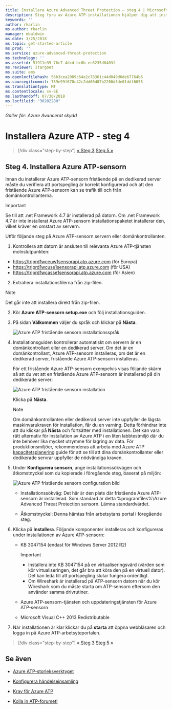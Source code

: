 ```yaml
---
title: Installera Azure Advanced Threat Protection – steg 4 | Microsoft Docs
description: Steg fyra av Azure ATP-installationen hjälper dig att installera den fristående Azure ATP-sensorn.
keywords: ''
author: rkarlin
ms.author: rkarlin
manager: mbaldwin
ms.date: 3/25/2018
ms.topic: get-started-article
ms.prod: ''
ms.service: azure-advanced-threat-protection
ms.technology: ''
ms.assetid: 51911e39-76c7-4dcd-bc0b-ec6235d0403f
ms.reviewer: itargoet
ms.suite: ems
ms.openlocfilehash: 56b3cea2089c64e2c78361c44d049d6de67764b6
ms.sourcegitcommit: 759e99f670c42c2dd60d07b2200d3de01ddf6055
ms.translationtype: MT
ms.contentlocale: sv-SE
ms.lasthandoff: 07/30/2018
ms.locfileid: "30202280"
---
```

*Gäller för: Azure Avancerat skydd*



# <a name="install-azure-atp---step-4"></a>Installera Azure ATP - steg 4

>[!div class="step-by-step"]
[« Steg 3](install-atp-step3.md)
[Steg 5 »](install-atp-step5.md)

## <a name="step-4-install-the-azure-atp-sensor"></a>Steg 4. Installera Azure ATP-sensorn

Innan du installerar Azure ATP-sensorn fristående på en dedikerad server måste du verifiera att portspegling är korrekt konfigurerad och att den fristående Azure ATP-sensorn kan se trafik till och från domänkontrollanterna. 


> [!IMPORTANT]
>Se till att .net Framework 4.7 är installerad på datorn. Om .net Framework 4.7 är inte installerat Azure ATP-sensorn installationspaketet installerar den, vilket kräver en omstart av servern.

Utför följande steg på Azure ATP-sensorn servern eller domänkontrollanten.

1. Kontrollera att datorn är ansluten till relevanta Azure ATP-tjänsten molnslutpunkten:
  - https://triprd1wceuw1sensorapi.atp.azure.com (för Europa)  
  - https://triprd1wcuse1sensorapi.atp.azure.com (för USA)
  - https://triprd1wcasse1sensorapi.atp.azure.com (för Asien)

2. Extrahera installationsfilerna från zip-filen. 
> [!NOTE] 
> Det går inte att installera direkt från zip-filen.

2.  Kör **Azure ATP-sensorn setup.exe** och följ installationsguiden.

3.  På sidan **Välkommen** väljer du språk och klickar på **Nästa**.

     ![Azure ATP fristående sensorn installationsspråk](media/sensor-install-language.png)


4.  Installationsguiden kontrollerar automatiskt om servern är en domänkontrollant eller en dedikerad server. Om det är en domänkontrollant, Azure ATP-sensorn installeras, om det är en dedikerad server, fristående Azure ATP-sensorn installeras. 
    
    För ett fristående Azure ATP-sensorn exempelvis visas följande skärm så att du vet att en fristående Azure ATP-sensorn är installerad på din dedikerade server:
    
    ![Azure ATP fristående sensorn installation](media/sensor-install-deployment-type.png)

    Klicka på **Nästa**.

    > [!NOTE] 
    > Om domänkontrollanten eller dedikerad server inte uppfyller de lägsta maskinvarukraven för installation, får du en varning. Detta förhindrar inte att du klickar på **Nästa** och fortsätter med installationen. Det kan vara rätt alternativ för installation av Azure ATP i en liten labbtestmiljö där du inte behöver lika mycket utrymme för lagring av data. För produktionsmiljöer, rekommenderas att arbeta med Azure ATP [kapacitetsplanering](atp-capacity-planning.md) guide för att se till att dina domänkontrollanter eller dedikerade servrar uppfyller de nödvändiga kraven.

4.  Under **Konfigurera sensorn**, ange installationssökvägen och åtkomstnyckel som du kopierade i föregående steg, baserat på miljön:

    ![Azure ATP fristående sensorn configuration bild](media/sensor-install-config.png)

      - Installationssökväg: Det här är den plats där fristående Azure ATP-sensorn är installerad. Som standard är detta %programfiles%\Azure Advanced Threat Protection sensorn. Lämna standardvärdet.

      - Åtkomstnyckel: Denna hämtas från arbetsytans portal i föregående steg.
    
5. Klicka på **Installera**. Följande komponenter installeras och konfigureras under installationen av Azure ATP-sensorn:

    -   KB 3047154 (endast för Windows Server 2012 R2)

        > [!IMPORTANT]
        > -   Installera inte KB 3047154 på en virtualiseringsvärd (värden som kör virtualiseringen, det går bra att köra den på en virtuell dator). Det kan leda till att portspegling slutar fungera ordentligt. 
        > -   Om Wireshark är installerad på ATP-sensorn datorn när du kör Wireshark som du måste starta om ATP-sensorn eftersom den använder samma drivrutiner.

    -   Azure ATP-sensorn-tjänsten och uppdateringstjänsten för Azure ATP-sensorn
    -   Microsoft Visual C++ 2013 Redistributable

5.  När installationen är klar klickar du på **starta** att öppna webbläsaren och logga in på Azure ATP-arbetsyteportalen.


>[!div class="step-by-step"]
[« Steg 3](install-atp-step3.md)
[Steg 5 »](install-atp-step5.md)


## <a name="see-also"></a>Se även

- [Azure ATP-storleksverktyget](http://aka.ms/aatpsizingtool)

- [Konfigurera händelseinsamling](configure-event-collection.md)

- [Krav för Azure ATP](atp-prerequisites.md)

- [Kolla in ATP-forumet!](https://aka.ms/azureatpcommunity)